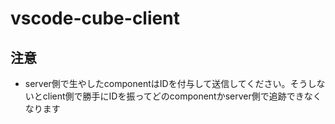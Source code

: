 # vscode-cube-client

## 注意

- server側で生やしたcomponentはIDを付与して送信してください。そうしないとclient側で勝手にIDを振ってどのcomponentかserver側で追跡できなくなります

